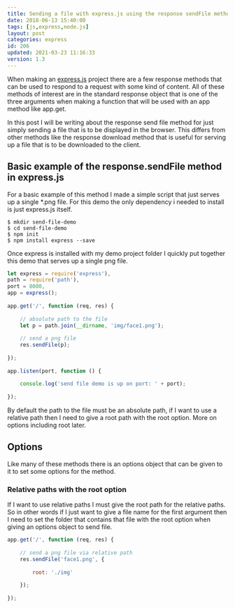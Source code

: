 ```yaml
---
title: Sending a file with express.js using the response sendFile method
date: 2018-06-13 15:40:00
tags: [js,express,node.js]
layout: post
categories: express
id: 206
updated: 2021-03-23 11:16:33
version: 1.3
---
```


When making an [express.js](https://expressjs.com/) project there are a few response methods that can be used to respond to a request with some kind of content. All of these methods of interest are in the standard response object that is one of the three arguments when making a function that will be used with an app method like app.get. 

In this post I will be writing about the response send file method for just simply sending a file that is to be displayed in the browser. This differs from other methods like the response download method that is useful for serving up a file that is to be downloaded to the client.

<!-- more -->


## Basic example of the response.sendFile method in express.js

For a basic example of this method I made a simple script that just serves up a single \*.png file. For this demo the only dependency i needed to install is just express.js itself.

```
$ mkdir send-file-demo
$ cd send-file-demo
$ npm init
$ npm install express --save
```

Once express is installed with my demo project folder I quickly put together this demo that serves up a single png file.

```js
let express = require('express'),
path = require('path'),
port = 8080,
app = express();
 
app.get('/', function (req, res) {
 
    // absolute path to the file
    let p = path.join(__dirname, 'img/face1.png');
 
    // send a png file
    res.sendFile(p);
 
});
 
app.listen(port, function () {
 
    console.log('send file demo is up on port: ' + port);
 
});
```

By default the path to the file must be an absolute path, if I want to use a relative path then I need to give a root path with the root option. More on options including root later.

## Options

Like many of these methods there is an options object that can be given to it to set some options for the method.

### Relative paths with the root option

If I want to use relative paths I must give the root path for the relative paths. So in other words if I just want to give a file name for the first argument then I need to set the folder that contains that file with the root option when giving an options object to send file.

```js
app.get('/', function (req, res) {
 
    // send a png file via relative path
    res.sendFile('face1.png', {
 
        root: './img'
 
    });
 
});
```
